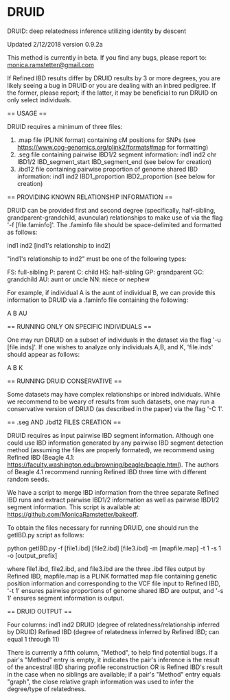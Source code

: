 # DRUID
DRUID: deep relatedness inference utilizing identity by descent

Updated 2/12/2018
version 0.9.2a

This method is currently in beta. If you find any bugs, please report to:
monica.ramstetter@gmail.com

If Refined IBD results differ by DRUID results by 3 or more degrees, you are likely seeing a bug in DRUID or you are dealing with an inbred pedigree. If the former, please report; if the latter, it may be beneficial to run DRUID on only select individuals.


== USAGE ==

DRUID requires a minimum of three files:
1) .map file (PLINK format) containing cM positions for SNPs (see https://www.cog-genomics.org/plink2/formats#map for formatting)
2) .seg file containing pairwise IBD1/2 segment information: ind1 ind2 chr IBD1/2 IBD_segment_start IBD_segment_end (see below for creation)
3) .ibd12 file containing pairwise proportion of genome shared IBD information: ind1 ind2 IBD1_proportion IBD2_proportion (see below for creation)




== PROVIDING KNOWN RELATIONSHIP INFORMATION ==

DRUID can be provided first and second degree (specifically, half-sibling, grandparent-grandchild, avuncular) relationships to make use of via the flag '-f [file.faminfo]'. The .faminfo file should be space-delimited and formatted as follows:

ind1 ind2 [ind1's relationship to ind2]

"ind1's relationship to ind2" must be one of the following types:

FS: full-sibling
P: parent
C: child
HS: half-sibling
GP: grandparent
GC: grandchild
AU: aunt or uncle
NN: niece or nephew

For example, if individual A is the aunt of individual B, we can provide this information to DRUID via a .faminfo file containing the following:

A B AU




== RUNNING ONLY ON SPECIFIC INDIVIDUALS ==

One may run DRUID on a subset of individuals in the dataset via the flag '-u [file.inds]'. If one wishes to analyze only individuals A,B, and K, 'file.inds' should appear as follows:

A
B
K




== RUNNING DRUID CONSERVATIVE ==

Some datasets may have complex relationships or inbred individuals. While we recommend to be weary of results from such datasets, one may run a conservative version of DRUID (as described in the paper) via the flag '-C 1'.






== .seg AND .ibd12 FILES CREATION ==

DRUID requires as input pairwise IBD segment information. Although one could use IBD information generated by any pairwise IBD segment detection method (assuming the files are properly formated), we recommend using Refined IBD (Beagle 4.1: https://faculty.washington.edu/browning/beagle/beagle.html). The authors of Beagle 4.1 recommend running Refined IBD three time with different random seeds. 

We have a script to merge IBD information from the three separate Refined IBD runs and extract pairwise IBD1/2 information as well as pairwise IBD1/2 segment information. This script is available at: 
https://github.com/MonicaRamstetter/bakeoff. 

To obtain the files necessary for running DRUID, one should run the getIBD.py script as follows:

python getIBD.py -f [file1.ibd] [file2.ibd] [file3.ibd] -m [mapfile.map] -t 1 -s 1 -o [output_prefix]

where file1.ibd, file2.ibd, and file3.ibd are the three .ibd files output by Refined IBD, mapfile.map is a PLINK formatted map file containing genetic position information and corresponding to the VCF file input to Refined IBD, '-t 1' ensures pairwise proportions of genome shared IBD are output, and '-s 1' ensures segment information is output.



== DRUID OUTPUT ==

Four columns:
ind1
ind2
DRUID (degree of relatedness/relationship inferred by DRUID)
Refined IBD (degree of relatedness inferred by Refined IBD; can equal 1 through 11)

There is currently a fifth column, "Method", to help find potential bugs. If a pair's "Method" entry is empty, it indicates the pair's inference is the result of the ancestral IBD sharing profile reconstruction OR is Refined IBD's result in the case when no siblings are available; if a pair's "Method" entry equals "graph", the close relative graph information was used to infer the degree/type of relatedness.



